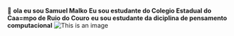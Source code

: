 &#128075;
**ola eu sou Samuel Malko**
**Eu sou estudante do Colegio Estadual do Caa=mpo de Ruio do Couro**
**eu sou estudante da diciplina de pensamento computacional** 
![This is an image](https://www.google.com/url?sa=i&url=http%3A%2F%2Ffabrica.ms.senac.br%2F2015%2F06%2Fentenda-a-diferenca-entre-html-e-html5-veja-como-tudo-ficou-mais-facil%2F&psig=AOvVaw33SHxTf6MYZruuFP_lTcEX&ust=1668253608176000&source=images&cd=vfe&ved=0CBAQjRxqFwoTCPiNuZKHpvsCFQAAAAAdAAAAABAI)
